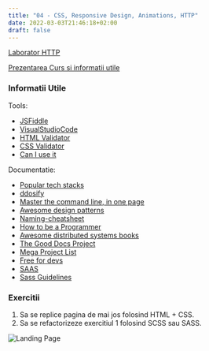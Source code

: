 ```yaml
---
title: "04 - CSS, Responsive Design, Animations, HTTP"
date: 2022-03-03T21:46:18+02:00
draft: false
---
```


[Laborator HTTP](https://profs.info.uaic.ro/~andrei.panu/lectures/EN_web02WebProgramming-HTTP-CGI.pdf)

[Prezentarea Curs si informatii utile](https://profs.info.uaic.ro/~busaco/teach/courses/web/web-film.html#week4)


### Informatii Utile

Tools:

* [JSFiddle](https://jsfiddle.net/)
* [VisualStudioCode](https://code.visualstudio.com/)
* [HTML Validator](https://validator.w3.org/)
* [CSS Validator](https://jigsaw.w3.org/css-validator/)
* [Can I use it](https://caniuse.com/)

Documentatie:

* [Popular tech stacks](https://stackshare.io/stacks)
* [ddosify](https://github.com/ddosify/ddosify)
* [Master the command line, in one page](https://github.com/jlevy/the-art-of-command-line)
* [Awesome design patterns](https://github.com/DovAmir/awesome-design-patterns)
* [Naming-cheatsheet](https://github.com/kettanaito/naming-cheatsheet)
* [How to be a Programmer](https://github.com/braydie/HowToBeAProgrammer)
* [Awesome distributed systems books](https://github.com/zhenlohuang/awesome-distributed-systems)
* [The Good Docs Project](https://thegooddocsproject.dev/)
* [Mega Project List](https://github.com/karan/Projects)
* [Free for devs](https://free-for.dev/#/)
* [SAAS](https://sass-lang.com/guide)
* [Sass Guidelines](https://sass-guidelin.es/)


### Exercitii

1. Sa se replice pagina de mai jos folosind HTML + CSS.
2. Sa se refactorizeze exercitiul 1 folosind SCSS sau SASS.

![Landing Page](./landing.gif)
